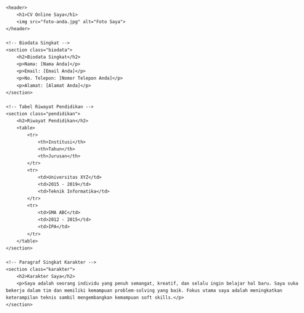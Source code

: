 <!DOCTYPE html>
<html lang="id">
<head>
    <meta charset="UTF-8">
    <meta name="viewport" content="width=device-width, initial-scale=1.0">
    <title>CV Online</title>
    <style>
        body {
            font-family: Arial, sans-serif;
            max-width: 800px;
            margin: auto;
            padding: 20px;
            line-height: 1.6;
        }
        img {
            border-radius: 50%;
            width: 150px;
            height: 150px;
        }
        h1, h2 {
            color: #333;
        }
        table {
            width: 100%;
            border-collapse: collapse;
        }
        table, th, td {
            border: 1px solid #ddd;
        }
        th, td {
            padding: 8px;
            text-align: left;
        }
        th {
            background-color: #f2f2f2;
        }
        .biodata, .pendidikan, .karakter {
            margin-bottom: 20px;
        }
    </style>
</head>
<body>

    <header>
        <h1>CV Online Saya</h1>
        <img src="foto-anda.jpg" alt="Foto Saya">
    </header>

    <!-- Biodata Singkat -->
    <section class="biodata">
        <h2>Biodata Singkat</h2>
        <p>Nama: [Nama Anda]</p>
        <p>Email: [Email Anda]</p>
        <p>No. Telepon: [Nomor Telepon Anda]</p>
        <p>Alamat: [Alamat Anda]</p>
    </section>

    <!-- Tabel Riwayat Pendidikan -->
    <section class="pendidikan">
        <h2>Riwayat Pendidikan</h2>
        <table>
            <tr>
                <th>Institusi</th>
                <th>Tahun</th>
                <th>Jurusan</th>
            </tr>
            <tr>
                <td>Universitas XYZ</td>
                <td>2015 - 2019</td>
                <td>Teknik Informatika</td>
            </tr>
            <tr>
                <td>SMA ABC</td>
                <td>2012 - 2015</td>
                <td>IPA</td>
            </tr>
        </table>
    </section>

    <!-- Paragraf Singkat Karakter -->
    <section class="karakter">
        <h2>Karakter Saya</h2>
        <p>Saya adalah seorang individu yang penuh semangat, kreatif, dan selalu ingin belajar hal baru. Saya suka bekerja dalam tim dan memiliki kemampuan problem-solving yang baik. Fokus utama saya adalah meningkatkan keterampilan teknis sambil mengembangkan kemampuan soft skills.</p>
    </section>

</body>
</html>
